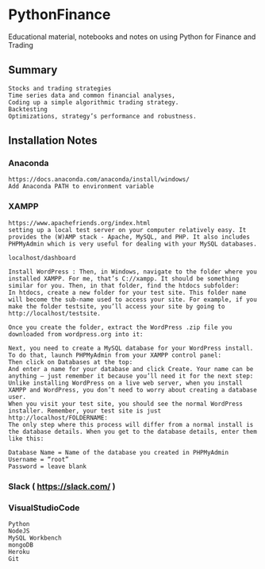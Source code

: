 # PythonFinance
Educational material, notebooks and notes on using Python for Finance and Trading

## Summary

    Stocks and trading strategies
    Time series data and common financial analyses,
    Coding up a simple algorithmic trading strategy.
    Backtesting
    Optimizations, strategy’s performance and robustness.

## Installation Notes

### Anaconda
    https://docs.anaconda.com/anaconda/install/windows/
    Add Anaconda PATH to environment variable
            
### XAMPP
    https://www.apachefriends.org/index.html
    setting up a local test server on your computer relatively easy. It provides the (W)AMP stack - Apache, MySQL, and PHP. It also includes PHPMyAdmin which is very useful for dealing with your MySQL databases.
    
    localhost/dashboard
    
    Install WordPress : Then, in Windows, navigate to the folder where you installed XAMPP. For me, that’s C://xampp. It should be something similar for you. Then, in that folder, find the htdocs subfolder:
    In htdocs, create a new folder for your test site. This folder name will become the sub-name used to access your site. For example, if you make the folder testsite, you’ll access your site by going to http://localhost/testsite.

    Once you create the folder, extract the WordPress .zip file you downloaded from wordpress.org into it:
    
    Next, you need to create a MySQL database for your WordPress install. To do that, launch PHPMyAdmin from your XAMPP control panel:
    Then click on Databases at the top:
    And enter a name for your database and click Create. Your name can be anything – just remember it because you’ll need it for the next step:
    Unlike installing WordPress on a live web server, when you install XAMPP and WordPress, you don’t need to worry about creating a database user.
    When you visit your test site, you should see the normal WordPress installer. Remember, your test site is just http://localhost/FOLDERNAME:
    The only step where this process will differ from a normal install is the database details. When you get to the database details, enter them like this:

    Database Name = Name of the database you created in PHPMyAdmin
    Username = “root”
    Password = leave blank

### Slack ( https://slack.com/ )

### VisualStudioCode


    Python
    NodeJS
    MySQL Workbench
    mongoDB
    Heroku
    Git
    
